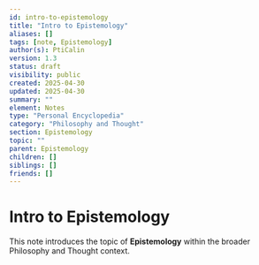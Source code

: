 ```yaml
---
id: intro-to-epistemology
title: "Intro to Epistemology"
aliases: []
tags: [note, Epistemology]
author(s): PtiCalin
version: 1.3
status: draft
visibility: public
created: 2025-04-30
updated: 2025-04-30
summary: ""
element: Notes
type: "Personal Encyclopedia"
category: "Philosophy and Thought"
section: Epistemology
topic: ""
parent: Epistemology
children: []
siblings: []
friends: []
---
```

# Intro to Epistemology

This note introduces the topic of **Epistemology** within the broader Philosophy and Thought context.

